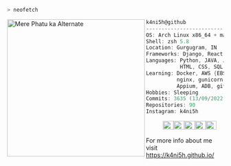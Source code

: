 ```zsh
> neofetch
```

<img align="left" src="https://avatars.githubusercontent.com/u/26180247?s=400&u=43101779f13d90147e96ab6431b01da86541777e&v=4" alt="Mere Phatu ka Alternate" width="320" /> 

```csharp
k4ni5h@github
-------------------------
OS: Arch Linux x86_64 + macOS Monterey
Shell: zsh 5.8
Location: Gurgugram, IN
Frameworks: Django, React, Redux, Flutter, Express, Flask
Languages: Python, JAVA, JavaScript, C, C++,
           HTML, CSS, SQL, PHP
Learning: Docker, AWS {EBS, ECS, SQS, SNS, SES, Lambda, Cloudwatch, Cognito, S3, EventBridge},
          nginx, gunicorn, daphne, Heroku, PostgreSQL, Redis, CloudFlare,
          Appium, ADB, git, keras, fasttext
Hobbies: Sleeping
Commits: 3635 (13/09/2022)
Repositories: 90
Instagram: k4ni5h
```
<p align="left">
  &nbsp; &nbsp; &nbsp; &nbsp; &nbsp;
  <img alt="#474342" src="https://htmlcolors.com/color-image/474342.png" width="25" height="20" /><img alt="#fbedf6" src="https://htmlcolors.com/color-image/fbedf6.png" width="25" height="20" /><img alt="#c9594d" src="https://htmlcolors.com/color-image/c9594d.png" width="25" height="20" /><img alt="#f8b9b2" src="https://htmlcolors.com/color-image/f8b9b2.png" width="25" height="20" /><img alt="#ae9c9d" src="https://htmlcolors.com/color-image/ae9c9d.png" width="25" height="20" />
</p>

For more info about me visit <a href="https://k4ni5h.github.io/" target="_blank">https://k4ni5h.github.io/</a>
